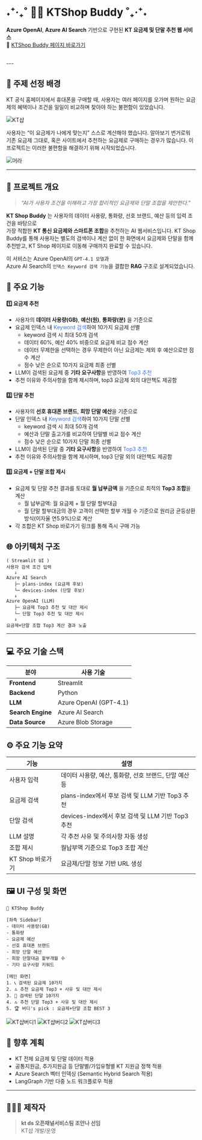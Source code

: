 # ˖⁺‧₊˚ 🕵🏻 KTShop Buddy ˚₊‧⁺˖
  
**Azure OpenAI**, **Azure AI Search** 기반으로 구현된 **KT 요금제 및 단말 추천 웹 서비스**  
📱 [KTShop Buddy 페이지 바로가기](https://ktshop-buddy-web.azurewebsites.net/)

<br>
---

## 🤔 주제 선정 배경

KT 공식 홈페이지에서 휴대폰을 구매할 때,
사용자는 여러 페이지를 오가며 원하는 요금제의 혜택이나 조건을 일일이 비교하며 찾아야 하는 불편함이 있었습니다.

![KT샵](./for_md_image/shop_before.PNG)
  
사용자는 “이 요금제가 나에게 맞는지” 스스로 계산해야 했습니다. 알아보기 번거로워 기존 요금제 그대로, 혹은 사이트에서 추천하는 요금제로 구매하는 경우가 많습니다. 이 프로젝트는 이러한 불편함을 해결하기 위해 시작되었습니다.

![어라](./for_md_image/mudo.jpg)  


---
## 🚀 프로젝트 개요

> *“AI가 사용자 조건을 이해하고 가장 합리적인 요금제와 단말 조합을 제안한다.”*


**KT Shop Buddy** 는 
사용자의 데이터 사용량, 통화량, 선호 브랜드, 예산 등의 입력 조건을 바탕으로  
가장 적합한 **KT 통신 요금제와 스마트폰 조합**을 추천하는 AI 웹서비스입니다.
KT Shop Buddy를 통해 사용자는 별도의 검색이나 계산 없이 한 화면에서 요금제와 단말을 함께 추천받고, KT Shop 페이지로 이동해 구매까지 완료할 수 있습니다.


이 서비스는 Azure OpenAI의 `GPT-4.1 모델`과  
Azure AI Search의 `인덱스 Keyword 검색 기능`을 결합한 **RAG** 구조로 설계되었습니다.


## 🧩 주요 기능

#### 1️⃣ 요금제 추천
- 사용자의 **데이터 사용량(GB)**, **예산(원)**, **통화량(분)** 을 기준으로  
- 요금제 인덱스 내 <span style="color:#4374D9">Keyword 검색</span>하여 10가지 요금제 선별
  - keyword 검색 시 최대 50개 검색
  - 데이터 60%, 예산 40% 비중으로 요금제 비교 점수 계산
  - 데이터 무제한을 선택하는 경우 무제한이 아닌 요금제는 제외 후 예산으로만 점수 계산
  - 점수 낮은 순으로 10가지 요금제 최종 선별
- LLM이 검색된 요금제 중 **기타 요구사항**을 반영하여 <span style="color:#4374D9">Top3 추천</span>
- 추천 이유와 주의사항을 함께 제시하며, top3 요금제 외의 대안책도 제공함

#### 2️⃣ 단말 추천
- 사용자의 **선호 휴대폰 브랜드**, **희망 단말 예산**을 기준으로
- 단말 인덱스 내 <span style="color:#4374D9">Keyword 검색</span>하여 10가지 단말 선별
  - keyword 검색 시 최대 50개 검색
  - 예산과 단말 출고가를 비교하여 단말별 비교 점수 계산
  - 점수 낮은 순으로 10가지 단말 최종 선별
- LLM이 검색된 단말 중  **기타 요구사항**을 반영하여 <span style="color:#4374D9">Top3 추천</span>
- 추천 이유와 주의사항을 함께 제시하며, top3 단말 외의 대안책도 제공함

#### 3️⃣ 요금제 + 단말 조합 제시
- 요금제 및 단말 추천 결과를 토대로 **월 납부금액** 을 기준으로 최적의 **Top3 조합**을 계산
  - 월 납부금액: 월 요금제 + 월 단말 할부대금
  - 월 단말 할부대금의 경우 고객이 선택한 할부 개월 수 기준으로 원리금 균등상환 방식(이자율 연5.9%)으로 계산
- 각 조합은 KT Shop 바로가기 링크를 통해 즉시 구매 가능  




## 🌐 아키텍처 구조

```text
( Streamlit UI )
사용자 검색 조건 입력
   ↓
Azure AI Search
   ├─ plans-index (요금제 후보) 
   └─ devices-index (단말 후보)
   ↓
Azure OpenAI (LLM)
   ├─ 요금제 Top3 추천 및 대안 제시
   └─ 단말 Top3 추천 및 대안 제시
   ↓
요금제+단말 조합 Top3 계산 결과 노출
```

---

## 💻 주요 기술 스택

| 분야 | 사용 기술 |
|------|-------------|
| **Frontend** | Streamlit |
| **Backend** | Python |
| **LLM** | Azure OpenAI (GPT-4.1) |
| **Search Engine** | Azure AI Search |
| **Data Source** | Azure Blob Storage |



## ⚙ 주요 기능 요약

| 기능 | 설명 |
|------|------|
| 사용자 입력 | 데이터 사용량, 예산, 통화량, 선호 브랜드, 단말 예산 등 |
| 요금제 검색 | plans-index에서 후보 검색 및 LLM 기반 Top3 추천|
| 단말 검색 | devices-index에서 후보 검색 및 LLM 기반 Top3 추천|
| LLM 설명 | 각 추천 사유 및 주의사항 자동 생성 |
| 조합 제시 | 월납부액 기준으로 Top3 조합 계산 |
| KT Shop 바로가기 | 요금제/단말 정보 기반 URL 생성 |



## 🖼️ UI 구성 및 화면

```
📱 KTShop Buddy

[좌측 Sidebar]
- 데이터 사용량(GB)
- 통화량
- 요금제 예산
- 선호 휴대폰 브랜드
- 희망 단말 예산
- 희망 단말대금 할부개월 수
- 기타 요구사항 키워드

[메인 화면]
1. 📞 검색된 요금제 10가지
2. 🔝 추천 요금제 Top3 + 사유 및 대안 제시
3. 📱 검색된 단말 10가지
4. 🔝 추천 단말 Top3 + 사유 및 대안 제시
5. 🏆 버디's pick : 요금제+단말 조합 BEST 3
```

![KT샵버디1](./for_md_image/ktshop_buddy1.PNG)
![KT샵버디2](./for_md_image/ktshop_buddy2.PNG)
![KT샵버디3](./for_md_image/ktshop_buddy3.PNG)


## 🔧 향후 계획

- KT 전체 요금제 및 단말 데이터 적용
- 공통지원금, 추가지원금 등 단말별/가입유형별 KT 지원금 정책 적용
- Azure Search 벡터 인덱싱 (Semantic Hybrid Search 적용)  
- LangGraph 기반 다중 노드 워크플로우 적용

---

## 👩🏻‍💻 제작자

> **kt ds 오픈채널서비스팀 조안나 선임**  
> KT샵 개발/운영
